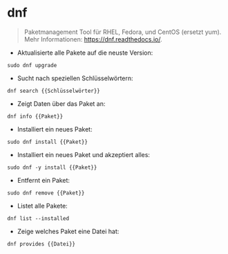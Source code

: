 # dnf

> Paketmanagement Tool für RHEL, Fedora, und CentOS (ersetzt yum).
> Mehr Informationen: <https://dnf.readthedocs.io/>.

- Aktualisierte alle Pakete auf die neuste Version:

`sudo dnf upgrade`

- Sucht nach speziellen Schlüsselwörtern:

`dnf search {{Schlüsselwörter}}`

- Zeigt Daten über das Paket an:

`dnf info {{Paket}}`

- Installiert ein neues Paket:

`sudo dnf install {{Paket}}`

- Installiert ein neues Paket und akzeptiert alles:

`sudo dnf -y install {{Paket}}`

- Entfernt ein Paket:

`sudo dnf remove {{Paket}}`

- Listet alle Pakete:

`dnf list --installed`

- Zeige welches Paket eine Datei hat:

`dnf provides {{Datei}}`
